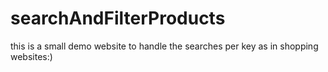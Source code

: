 # searchAndFilterProducts

this is a small demo website to handle the searches per key as in shopping websites:)